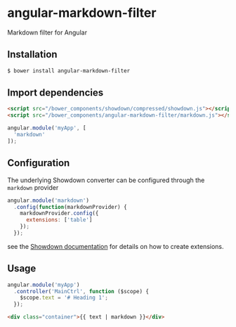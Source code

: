 angular-markdown-filter
=======================

Markdown filter for Angular

## Installation
```bash
$ bower install angular-markdown-filter
```

## Import dependencies
```html
<script src="/bower_components/showdown/compressed/showdown.js"></script>
<script src="/bower_components/angular-markdown-filter/markdown.js"></script>
```
```javascript
angular.module('myApp', [
  'markdown'
]);
```

## Configuration
The underlying Showdown converter can be configured through the `markdown` provider
```javascript
angular.module('markdown')
  .config(function(markdownProvider) {
    markdownProvider.config({
      extensions: ['table']
    });
  });
``` 
see the [Showdown documentation](https://github.com/showdownjs/showdown#creating-markdown-extensions)
for details on how to create extensions.

## Usage
```javascript
angular.module('myApp')
  .controller('MainCtrl', function ($scope) {
    $scope.text = '# Heading 1';
  });
```
```html
<div class="container">{{ text | markdown }}</div>
```
